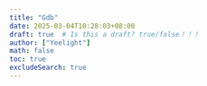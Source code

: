```yaml
---
title: "Gdb"
date: 2025-03-04T10:28:03+08:00
draft: true  # Is this a draft? true/false！！！
author: ["Yeelight"]
math: false
toc: true
excludeSearch: true
---
```

